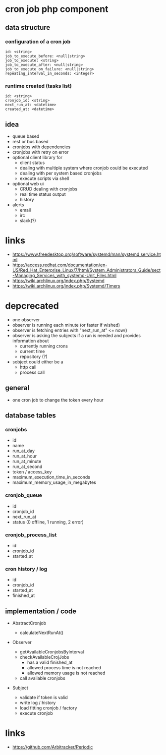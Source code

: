 # cron job php component

## data structure

### configuration of a cron job

```
id: <string>
job_to_execute_before: <null|string>
job_to_execute: <string>
job_to_execute_after: <null|string>
job_to_execute_on_failure: <null|string>
repeating_interval_in_seconds: <integer>
```

### runtime created (tasks list)

```
id: <string>
cronjob_id: <string>
next_run_at: <datetime>
created_at: <datetime>
```

## idea

* queue based
* rest or bus based
* cronjobs with dependencies
* cronjobs with retry on error
* optional client library for
    * client status
    * dealing with multiple system where cronjob could be executed
    * dealing with per system based cronjobs
    * execute scripts via shell
* optional web ui
    * CRUD dealing with cronjobs
    * real time status output
    * history
* alerts
    * email
    * irc
    * slack(?)

# links

* https://www.freedesktop.org/software/systemd/man/systemd.service.html
* https://access.redhat.com/documentation/en-US/Red_Hat_Enterprise_Linux/7/html/System_Administrators_Guide/sect-Managing_Services_with_systemd-Unit_Files.html
* https://wiki.archlinux.org/index.php/Systemd
* https://wiki.archlinux.org/index.php/Systemd/Timers

# depcrecated

* one observer
* observer is running each minute (or faster if wished)
* observer is fetching entries with "next_run_at" <= now()
* observer is asking the subjects if a run is needed and provides information about
    * currently running crons
    * current time
    * repository (?)
* sobject could either be a
    * http call
    * process call

## general

* one cron job to change the token every hour

## database tables

### cronjobs

* id
* name
* run_at_day
* run_at_hour
* run_at_minute
* run_at_second
* token / access_key
* maximum_execution_time_in_seconds
* maximum_memory_usage_in_megabytes

### cronjob_queue

* id
* cronjob_id
* next_run_at
* status (0 offline, 1 running, 2 error)

### cronjob_process_list

* id
* cronjob_id
* started_at

### cron history / log

* id
* cronjob_id
* started_at
* finished_at

## implementation / code

* AbstractCronjob
    * calculateNextRunAt()

* Observer
    * getAvailableCronjobsByInterval
    * checkAvailableCrojJobs
        * has a valid finished_at
        * allowed process time is not reached
        * allowed memory usage is not reached
    * call available cronjobs

* Subject
    * validate if token is valid
    * write log / history
    * load fitting cronjob / factory
    * execute cronjob

# links

* https://github.com/Arbitracker/Periodic
